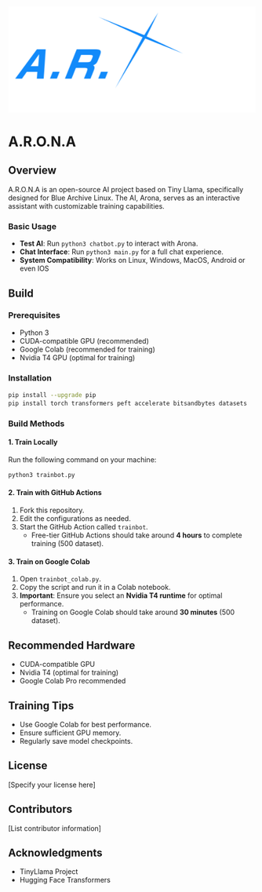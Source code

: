 <p align="center">
  <img src="logo.png" alt="A.R.O.N.A Logo">
</p>

# A.R.O.N.A

## Overview

A.R.O.N.A is an open-source AI project based on Tiny Llama, specifically designed for Blue Archive Linux. The AI, Arona, serves as an interactive assistant with customizable training capabilities.

### Basic Usage

- **Test AI**: Run `python3 chatbot.py` to interact with Arona.
- **Chat Interface**: Run `python3 main.py` for a full chat experience.
- **System Compatibility**: Works on Linux, Windows, MacOS, Android or even IOS

## Build

### Prerequisites

- Python 3
- CUDA-compatible GPU (recommended)
- Google Colab (recommended for training)
- Nvidia T4 GPU (optimal for training)

### Installation

```bash
pip install --upgrade pip
pip install torch transformers peft accelerate bitsandbytes datasets
```

### Build Methods

#### 1. Train Locally

Run the following command on your machine:

```bash
python3 trainbot.py
```

#### 2. Train with GitHub Actions

1. Fork this repository.
2. Edit the configurations as needed.
3. Start the GitHub Action called `trainbot`.
   - Free-tier GitHub Actions should take around **4 hours** to complete training (500 dataset).

#### 3. Train on Google Colab

1. Open `trainbot_colab.py`.
2. Copy the script and run it in a Colab notebook.
3. **Important**: Ensure you select an **Nvidia T4 runtime** for optimal performance.
   - Training on Google Colab should take around **30 minutes** (500 dataset).

## Recommended Hardware

- CUDA-compatible GPU
- Nvidia T4 (optimal for training)
- Google Colab Pro recommended

## Training Tips

- Use Google Colab for best performance.
- Ensure sufficient GPU memory.
- Regularly save model checkpoints.

## License

[Specify your license here]

## Contributors

[List contributor information]

## Acknowledgments

- TinyLlama Project
- Hugging Face Transformers


